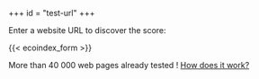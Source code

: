 +++
id = "test-url"
+++

Enter a website URL to discover the score:

{{< ecoindex_form >}}

More than 40 000 web pages already tested ! [How does it work?](/en/how-it-works/)
